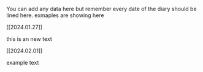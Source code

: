 You can add any data here but remember every date of the diary should be lined here. exmaples are showing here

[[2024.01.27]]

this is an new text

[[2024.02.01]]

example text
